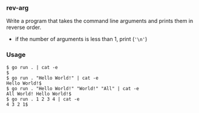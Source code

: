 ### rev-arg

Write a program that takes the command line arguments and prints them in reverse order.
- if the number of arguments is less than 1, print (`'\n'`)

### Usage

```console
$ go run . | cat -e
$
$ go run . "Hello World!" | cat -e
Hello World!$
$ go run . "Hello World!" "World!" "All" | cat -e
All World! Hello World!$
$ go run . 1 2 3 4 | cat -e
4 3 2 1$
```
